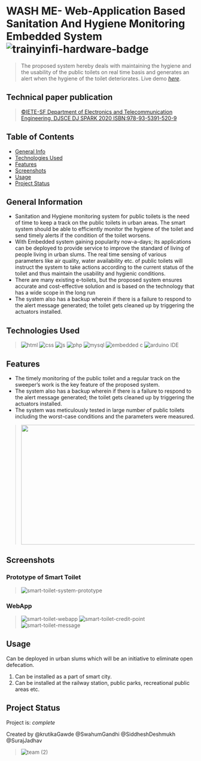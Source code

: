 # WASH ME- Web-Application Based Sanitation And Hygiene Monitoring Embedded System ![trainyinfi-hardware-badge](https://user-images.githubusercontent.com/69894599/121798690-6426b480-cc45-11eb-958d-a73291d97233.png)
> The proposed system hereby deals with maintaining the hygiene
and the usability of the public toilets on real time basis and
generates an alert when the hygiene of the toilet deteriorates.
> Live demo [_here_](https://drive.google.com/file/d/1_hBb8f5eJWkZmlJAcezGfxy5u8aJYZHY/view?usp=sharing).

## Technical paper publication
> [©IETE-SF	Department	of	Electronics	and	Telecommunication
Engineering,	DJSCE
DJ	SPARK 2020
ISBN:978-93-5391-520-9	](https://pdfhost.io/v/Jb~H4Kg3T_DJSPARK_2020_Our_Paper_Publishedpdf.pdf)


## Table of Contents
* [General Info](#general-information)
* [Technologies Used](#technologies-used)
* [Features](#features)
* [Screenshots](#screenshots)
* [Usage](#usage)
* [Project Status](#project-status)

## General Information
- Sanitation and Hygiene monitoring system for public toilets
is the need of time to keep a track on the public toilets in
urban areas. The smart system should be able to efficiently
monitor the hygiene of the toilet and send timely alerts if
the condition of the toilet worsens. 
- With Embedded system gaining popularity now-a-days; its
applications can be deployed to provide service to improve
the standard of living of people living in urban slums. The
real time sensing of various parameters like air quality,
water availability etc. of public toilets will instruct the
system to take actions according to the current status of the
toilet and thus maintain the usability and hygienic
conditions.
- There are many existing e-toilets, but the
proposed system ensures accurate and cost-effective
solution and is based on the technology that has a wide
scope in the long run
- The system also has a backup wherein if there is a failure to
respond to the alert message generated; the toilet gets cleaned
up by triggering the actuators installed.



## Technologies Used
> ![html](https://img.shields.io/badge/HTML5-E34F26?style=plastic&logo=html5&logoColor=white)
  ![css](https://img.shields.io/badge/CSS3-1572B6?style=plastic&logo=css3&logoColor=white)
  ![js](https://img.shields.io/badge/JavaScript-F7DF1E?style=plastic&logo=javascript&logoColor=black)
  ![php](https://img.shields.io/badge/PHP-777BB4?style=plastic&logo=php&logoColor=white)
  ![mysql](https://img.shields.io/badge/MySQL-00000F?style=plastic&logo=mysql&logoColor=white)
  ![embedded c](https://img.shields.io/badge/C%2B%2B-00599C?style=plastic&logo=c%2B%2B&logoColor=white)
  ![arduino IDE](https://img.shields.io/badge/Arduino_IDE-00979D?style=plastic&logo=arduino&logoColor=white)

## Features
- The timely monitoring of the public toilet and a regular track on the
   sweeper’s work is the key feature of the proposed system. 
- The system also has a backup wherein if there is a failure to
  respond to the alert message generated; the toilet gets cleaned
  up by triggering the actuators installed. 
- The system was meticulously tested in large number of
  public toilets including the worst-case conditions and the
  parameters were measured.
 
 > <img align="center" src="https://i.ibb.co/k3XBwrW/Water-presence.gif" width="500" height="320" />


## Screenshots
### Prototype of Smart Toilet
>![smart-toilet-system-prototype](https://user-images.githubusercontent.com/69894599/121796855-c679b800-cc39-11eb-8845-8d23de3b8214.png) 
### WebApp
> ![smart-toilet-webapp](https://user-images.githubusercontent.com/69894599/121796867-e90bd100-cc39-11eb-8e27-b9ba3acf14ca.png) ![smart-toilet-credit-point](https://user-images.githubusercontent.com/69894599/121796861-d5606a80-cc39-11eb-8da6-63b5fa48034c.png)
> ![smart-toilet-message](https://user-images.githubusercontent.com/69894599/121796864-ddb8a580-cc39-11eb-805a-446b59bb79a2.png)



## Usage
Can be deployed in urban slums which will be an initiative
to eliminate open defecation.
1. Can be installed as a part of smart city.
2. Can be installed at the railway station, public parks,
recreational public areas etc. 


## Project Status
Project is:  _complete_

Created by @krutikaGawde @SwahumGandhi @SiddheshDeshmukh @SurajJadhav
> ![team (2)](https://user-images.githubusercontent.com/69894599/121797308-17d77680-cc3d-11eb-9794-1bbce00c2b90.jpg)


